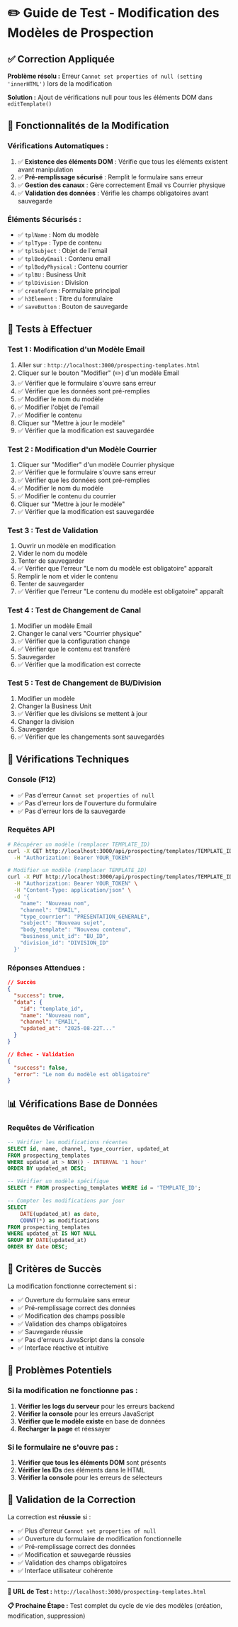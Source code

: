 # ✏️ Guide de Test - Modification des Modèles de Prospection

## ✅ Correction Appliquée

**Problème résolu :** Erreur `Cannot set properties of null (setting 'innerHTML')` lors de la modification

**Solution :** Ajout de vérifications null pour tous les éléments DOM dans `editTemplate()`

## 🔧 Fonctionnalités de la Modification

### **Vérifications Automatiques :**
1. ✅ **Existence des éléments DOM** : Vérifie que tous les éléments existent avant manipulation
2. ✅ **Pré-remplissage sécurisé** : Remplit le formulaire sans erreur
3. ✅ **Gestion des canaux** : Gère correctement Email vs Courrier physique
4. ✅ **Validation des données** : Vérifie les champs obligatoires avant sauvegarde

### **Éléments Sécurisés :**
- ✅ `tplName` : Nom du modèle
- ✅ `tplType` : Type de contenu
- ✅ `tplSubject` : Objet de l'email
- ✅ `tplBodyEmail` : Contenu email
- ✅ `tplBodyPhysical` : Contenu courrier
- ✅ `tplBU` : Business Unit
- ✅ `tplDivision` : Division
- ✅ `createForm` : Formulaire principal
- ✅ `h3Element` : Titre du formulaire
- ✅ `saveButton` : Bouton de sauvegarde

## 🧪 Tests à Effectuer

### **Test 1 : Modification d'un Modèle Email**
1. Aller sur : `http://localhost:3000/prospecting-templates.html`
2. Cliquer sur le bouton "Modifier" (✏️) d'un modèle Email
3. ✅ Vérifier que le formulaire s'ouvre sans erreur
4. ✅ Vérifier que les données sont pré-remplies
5. ✅ Modifier le nom du modèle
6. ✅ Modifier l'objet de l'email
7. ✅ Modifier le contenu
8. Cliquer sur "Mettre à jour le modèle"
9. ✅ Vérifier que la modification est sauvegardée

### **Test 2 : Modification d'un Modèle Courrier**
1. Cliquer sur "Modifier" d'un modèle Courrier physique
2. ✅ Vérifier que le formulaire s'ouvre sans erreur
3. ✅ Vérifier que les données sont pré-remplies
4. ✅ Modifier le nom du modèle
5. ✅ Modifier le contenu du courrier
6. Cliquer sur "Mettre à jour le modèle"
7. ✅ Vérifier que la modification est sauvegardée

### **Test 3 : Test de Validation**
1. Ouvrir un modèle en modification
2. Vider le nom du modèle
3. Tenter de sauvegarder
4. ✅ Vérifier que l'erreur "Le nom du modèle est obligatoire" apparaît
5. Remplir le nom et vider le contenu
6. Tenter de sauvegarder
7. ✅ Vérifier que l'erreur "Le contenu du modèle est obligatoire" apparaît

### **Test 4 : Test de Changement de Canal**
1. Modifier un modèle Email
2. Changer le canal vers "Courrier physique"
3. ✅ Vérifier que la configuration change
4. ✅ Vérifier que le contenu est transféré
5. Sauvegarder
6. ✅ Vérifier que la modification est correcte

### **Test 5 : Test de Changement de BU/Division**
1. Modifier un modèle
2. Changer la Business Unit
3. ✅ Vérifier que les divisions se mettent à jour
4. Changer la division
5. Sauvegarder
6. ✅ Vérifier que les changements sont sauvegardés

## 🔧 Vérifications Techniques

### **Console (F12)**
- ✅ Pas d'erreur `Cannot set properties of null`
- ✅ Pas d'erreur lors de l'ouverture du formulaire
- ✅ Pas d'erreur lors de la sauvegarde

### **Requêtes API**
```bash
# Récupérer un modèle (remplacer TEMPLATE_ID)
curl -X GET http://localhost:3000/api/prospecting/templates/TEMPLATE_ID \
  -H "Authorization: Bearer YOUR_TOKEN"

# Modifier un modèle (remplacer TEMPLATE_ID)
curl -X PUT http://localhost:3000/api/prospecting/templates/TEMPLATE_ID \
  -H "Authorization: Bearer YOUR_TOKEN" \
  -H "Content-Type: application/json" \
  -d '{
    "name": "Nouveau nom",
    "channel": "EMAIL",
    "type_courrier": "PRESENTATION_GENERALE",
    "subject": "Nouveau sujet",
    "body_template": "Nouveau contenu",
    "business_unit_id": "BU_ID",
    "division_id": "DIVISION_ID"
  }'
```

### **Réponses Attendues :**
```json
// Succès
{
  "success": true,
  "data": {
    "id": "template_id",
    "name": "Nouveau nom",
    "channel": "EMAIL",
    "updated_at": "2025-08-22T..."
  }
}

// Échec - Validation
{
  "success": false,
  "error": "Le nom du modèle est obligatoire"
}
```

## 📊 Vérifications Base de Données

### **Requêtes de Vérification**
```sql
-- Vérifier les modifications récentes
SELECT id, name, channel, type_courrier, updated_at
FROM prospecting_templates 
WHERE updated_at > NOW() - INTERVAL '1 hour'
ORDER BY updated_at DESC;

-- Vérifier un modèle spécifique
SELECT * FROM prospecting_templates WHERE id = 'TEMPLATE_ID';

-- Compter les modifications par jour
SELECT 
    DATE(updated_at) as date,
    COUNT(*) as modifications
FROM prospecting_templates 
WHERE updated_at IS NOT NULL
GROUP BY DATE(updated_at)
ORDER BY date DESC;
```

## 🎯 Critères de Succès

La modification fonctionne correctement si :
- ✅ Ouverture du formulaire sans erreur
- ✅ Pré-remplissage correct des données
- ✅ Modification des champs possible
- ✅ Validation des champs obligatoires
- ✅ Sauvegarde réussie
- ✅ Pas d'erreurs JavaScript dans la console
- ✅ Interface réactive et intuitive

## 🐛 Problèmes Potentiels

### **Si la modification ne fonctionne pas :**
1. **Vérifier les logs du serveur** pour les erreurs backend
2. **Vérifier la console** pour les erreurs JavaScript
3. **Vérifier que le modèle existe** en base de données
4. **Recharger la page** et réessayer

### **Si le formulaire ne s'ouvre pas :**
1. **Vérifier que tous les éléments DOM** sont présents
2. **Vérifier les IDs** des éléments dans le HTML
3. **Vérifier la console** pour les erreurs de sélecteurs

## 🎉 Validation de la Correction

La correction est **réussie** si :
- ✅ Plus d'erreur `Cannot set properties of null`
- ✅ Ouverture du formulaire de modification fonctionnelle
- ✅ Pré-remplissage correct des données
- ✅ Modification et sauvegarde réussies
- ✅ Validation des champs obligatoires
- ✅ Interface utilisateur cohérente

---

**🔗 URL de Test :** `http://localhost:3000/prospecting-templates.html`

**📋 Prochaine Étape :** Test complet du cycle de vie des modèles (création, modification, suppression)

